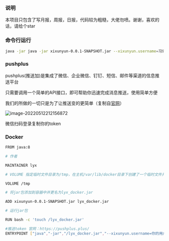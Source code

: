 ### 说明

本项目只包含了写月报，周报，日报，代码较为粗糙，大佬勿喷。谢谢，喜欢的话，请给个star

### 命令行运行

```bash
java -jar java -jar xixunyun-0.0.1-SNAPSHOT.jar --xixunyun.username=习讯云账号 --xixunyun.password=密码 --pushplus.token=推送token
```

### pushplus

pushplus(推送加)是集成了微信、企业微信、钉钉、短信、邮件等渠道的信息推送平台

只需要调用一个简单的API接口，即可帮助你迅速完成消息推送，使用简单方便

我们的所做的一切只是为了让推送变的更简单（复制自<a href= "https://pushplus.plus/">官网</a>）

![image-20220512212156872](https://cdn.jsdelivr.net/gh/2414690715/imgPool/img/2022051261814805c3c2fe472fff1d7d0316ba51-1719b3.png)

微信扫码登录复制你的token

### Docker

```bash
FROM java:8

# 作者

MAINTAINER lyx

# VOLUME 指定临时文件目录为/tmp，在主机/var/lib/docker目录下创建了一个临时文件并链接到容器的/tmp

VOLUME /tmp

# 将jar包添加到容器中并更名为lyx_docker.jar

ADD xixunyun-0.0.1-SNAPSHOT.jar lyx_docker.jar

# 运行jar包

RUN bash -c 'touch /lyx_docker.jar'

#推送token 官网：https://pushplus.plus/
ENTRYPOINT ["java","-jar","/lyx_docker.jar","--xixunyun.username=你的用户名","--xixunyun.password=你的密码","--pushplus.token=你的token"]
```

